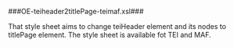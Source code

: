 ###OE-teiheader2titlePage-teimaf.xsl###

That style sheet aims to change teiHeader element and its nodes to titlePage element.
The style sheet is available fot TEI and MAF.
